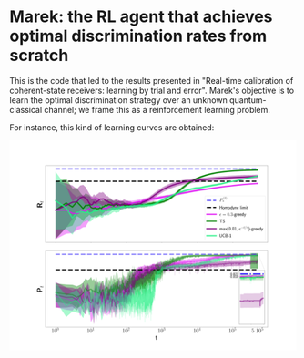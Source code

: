 # Marek: the RL agent that achieves optimal discrimination rates from scratch

This is the code that led to the results presented in "Real-time calibration of coherent-state receivers: learning by trial and error".
Marek's objective is to learn the optimal discrimination strategy over an unknown quantum-classical channel; we frame this as a reinforcement learning problem.

For instance, this kind of learning curves are obtained:

![alt text](https://github.com/matibilkis/marek/blob/master/ploting_programs/17jan_enh-QLexp.png)

